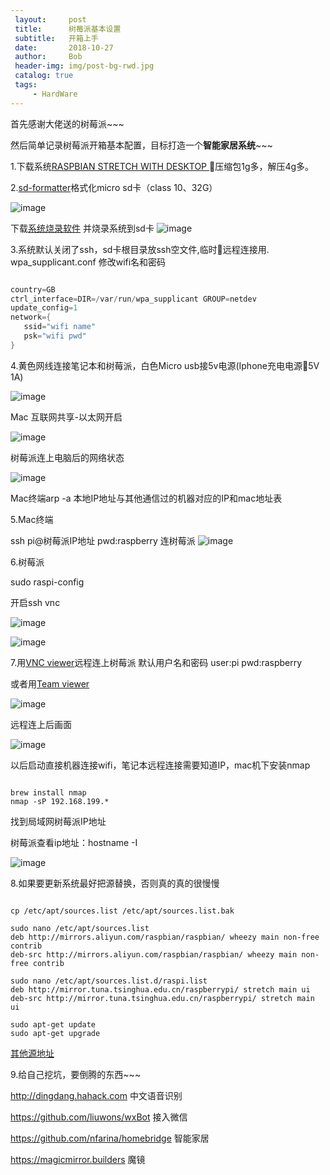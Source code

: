 ```yaml
---
 layout:     post
 title:      树莓派基本设置
 subtitle:   开箱上手
 date:       2018-10-27
 author:     Bob
 header-img: img/post-bg-rwd.jpg
 catalog: true
 tags:
     - HardWare
---
```


首先感谢大佬送的树莓派~~~

然后简单记录树莓派开箱基本配置，目标打造一个**智能家居系统**~~~

1.下载系统[RASPBIAN STRETCH WITH DESKTOP ](https://www.raspberrypi.org/downloads/raspbian/)压缩包1g多，解压4g多。

2.[sd-formatter](https://www.sdcard.org/chs/downloads/formatter_4/index.html)格式化micro sd卡（class 10、32G）

![image](/img/1.png)

下载[系统烧录软件](https://etcher.io) 并烧录系统到sd卡
![image](/img/2.png)


3.系统默认关闭了ssh，sd卡根目录放ssh空文件,临时远程连接用.
wpa_supplicant.conf 修改wifi名和密码

 ```c

country=GB
ctrl_interface=DIR=/var/run/wpa_supplicant GROUP=netdev
update_config=1
network={
    ssid="wifi name"
    psk="wifi pwd"
}

 ```

4.黄色网线连接笔记本和树莓派，白色Micro usb接5v电源(Iphone充电电源5V 1A)

![image](/img/11.jpg)


Mac 互联网共享-以太网开启

![image](/img/3.png)

树莓派连上电脑后的网络状态

![image](/img/4.png)

Mac终端arp -a 本地IP地址与其他通信过的机器对应的IP和mac地址表



5.Mac终端 

ssh pi@树莓派IP地址 pwd:raspberry 连树莓派
![image](/img/5.png)

6.树莓派

sudo raspi-config

开启ssh vnc

![image](/img/6.png)

![image](/img/7.png)

7.用[VNC viewer](https://www.realvnc.com/en/connect/download/viewer/)远程连上树莓派
默认用户名和密码
user:pi
pwd:raspberry

或者用[Team viewer](https://www.teamviewer.com)

![image](/img/8.png)

远程连上后画面

![image](/img/9.png)

以后启动直接机器连接wifi，笔记本远程连接需要知道IP，mac机下安装nmap

```shell

brew install nmap
nmap -sP 192.168.199.*

 ```
 
找到局域网树莓派IP地址

树莓派查看ip地址：hostname -I

![image](/img/10.png)


8.如果要更新系统最好把源替换，否则真的真的很慢慢

 ```shell

cp /etc/apt/sources.list /etc/apt/sources.list.bak

sudo nano /etc/apt/sources.list
deb http://mirrors.aliyun.com/raspbian/raspbian/ wheezy main non-free contrib
deb-src http://mirrors.aliyun.com/raspbian/raspbian/ wheezy main non-free contrib

sudo nano /etc/apt/sources.list.d/raspi.list
deb http://mirror.tuna.tsinghua.edu.cn/raspberrypi/ stretch main ui
deb-src http://mirror.tuna.tsinghua.edu.cn/raspberrypi/ stretch main ui

sudo apt-get update
sudo apt-get upgrade

 ```

[其他源地址](https://segmentfault.com/a/1190000000503041)


9.给自己挖坑，要倒腾的东西~~~

http://dingdang.hahack.com
中文语音识别

https://github.com/liuwons/wxBot
接入微信

https://github.com/nfarina/homebridge
智能家居

https://magicmirror.builders
魔镜



